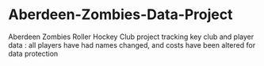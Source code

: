 # Aberdeen-Zombies-Data-Project
Aberdeen Zombies Roller Hockey Club
project tracking key club and player data :  all players have had names changed, and costs have been altered for data protection

